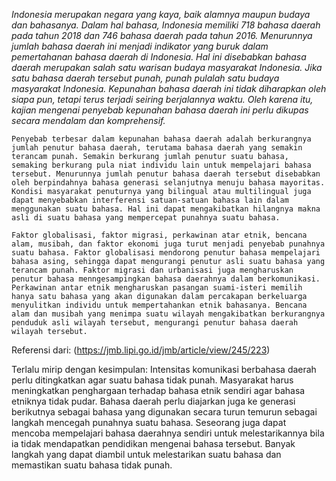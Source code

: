 _Indonesia merupakan negara yang kaya, baik alamnya maupun budaya dan bahasanya. Dalam hal bahasa, Indonesia memiliki 718 bahasa daerah pada tahun 2018 dan 746 bahasa daerah pada tahun 2016. Menurunnya jumlah bahasa daerah ini menjadi indikator yang buruk dalam pemertahanan bahasa daerah di Indonesia. Hal ini disebabkan bahasa daerah merupakan salah satu warisan budaya masyarakat Indonesia. Jika satu bahasa daerah tersebut punah, punah pulalah satu budaya masyarakat Indonesia. Kepunahan bahasa daerah ini tidak diharapkan oleh siapa pun, tetapi terus terjadi seiring berjalannya waktu. Oleh karena itu, kajian mengenai penyebab kepunahan bahasa daerah ini perlu dikupas secara mendalam dan komprehensif._

	Penyebab terbesar dalam kepunahan bahasa daerah adalah berkurangnya jumlah penutur bahasa daerah, terutama bahasa daerah yang semakin terancam punah. Semakin berkurang jumlah penutur suatu bahasa, semaking berkurang pula niat individu lain untuk mempelajari bahasa tersebut. Menurunnya jumlah penutur bahasa daerah tersebut disebabkan oleh berpindahnya bahasa generasi selanjutnya menuju bahasa mayoritas. Kondisi masyarakat penuturnya yang bilingual atau multilingual juga dapat menyebabkan interferensi satuan-satuan bahasa lain dalam menggunakan suatu bahasa. Hal ini dapat mengakibatkan hilangnya makna asli di suatu bahasa yang mempercepat punahnya suatu bahasa. 

	Faktor globalisasi, faktor migrasi, perkawinan atar etnik, bencana alam, musibah, dan faktor ekonomi juga turut menjadi penyebab punahnya suatu bahasa. Faktor globalisasi mendorong penutur bahasa mempelajari bahasa asing, sehingga dapat mengurangi penutur asli suatu bahasa yang terancam punah. Faktor migrasi dan urbanisasi juga mengharuskan penutur bahasa menngesampingkan bahasa daerahnya dalam berkomunikasi. Perkawinan antar etnik mengharuskan pasangan suami-isteri memilih hanya satu bahasa yang akan digunakan dalam percakapan berkeluarga menyulitkan individu untuk mempertahankan etnik bahasanya. Bencana alam dan musibah yang menimpa suatu wilayah mengakibatkan berkurangnya penduduk asli wilayah tersebut, mengurangi penutur bahasa daerah wilayah tersebut. 
	

Referensi dari: (https://jmb.lipi.go.id/jmb/article/view/245/223)

Terlalu mirip dengan kesimpulan:
	Intensitas komunikasi berbahasa daerah perlu ditingkatkan agar suatu bahasa tidak punah. Masyarakat harus meningkatkan penghargaan terhadap bahasa etnik sendiri agar bahasa etniknya tidak pudar. Bahasa daerah perlu diajarkan juga ke generasi berikutnya sebagai bahasa yang digunakan secara turun temurun sebagai langkah mencegah punahnya suatu bahasa. Seseorang juga dapat mencoba mempelajari bahasa daerahnya sendiri untuk melestarikannya bila ia tidak mendapatkan pendidikan mengenai bahasa tersebut. Banyak langkah yang dapat diambil untuk melestarikan suatu bahasa dan memastikan suatu bahasa tidak punah.
